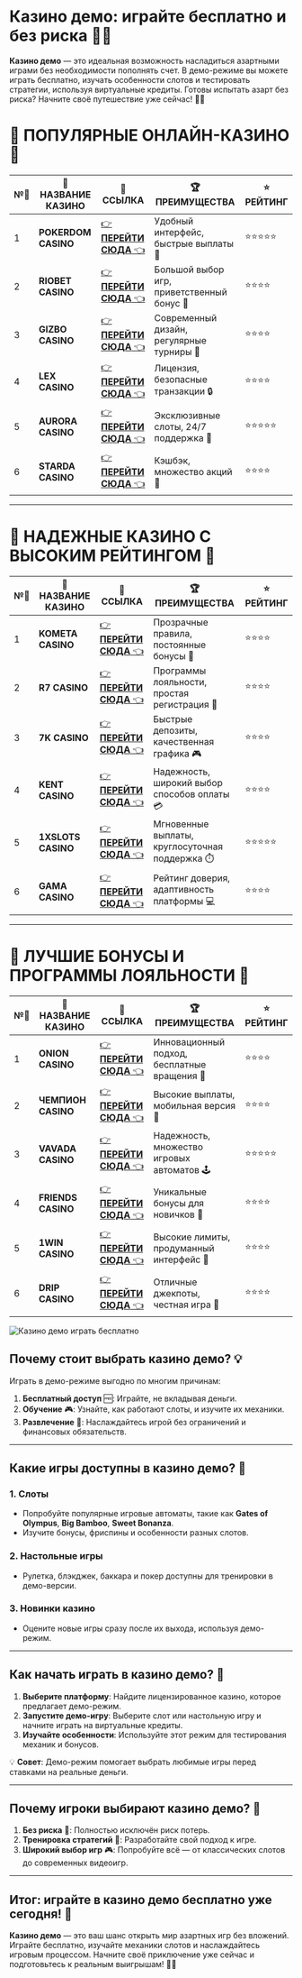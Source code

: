 # Казино демо: играйте бесплатно и без риска 🎰✨

**Казино демо** — это идеальная возможность насладиться азартными играми без необходимости пополнять счет. В демо-режиме вы можете играть бесплатно, изучать особенности слотов и тестировать стратегии, используя виртуальные кредиты. Готовы испытать азарт без риска? Начните своё путешествие уже сейчас! 🎲💎

# 🌟 ПОПУЛЯРНЫЕ ОНЛАЙН-КАЗИНО 🌟

| №️⃣ | 🎰 НАЗВАНИЕ КАЗИНО                       | 🔗 ССЫЛКА                                                                          | 🏆 ПРЕИМУЩЕСТВА                              | ⭐ РЕЙТИНГ |
|-----|------------------------------------------|------------------------------------------------------------------------------------|---------------------------------------------|------------|
| 1   | **POKERDOM CASINO**                      | [👉 **ПЕРЕЙТИ СЮДА** 👈](https://brandplay.link/4k77v2yx)                          | Удобный интерфейс, быстрые выплаты 🤑         | ⭐⭐⭐⭐⭐     |
| 2   | **RIOBET CASINO**                        | [👉 **ПЕРЕЙТИ СЮДА** 👈](https://brandplay.link/7xBLTPyj)                          | Большой выбор игр, приветственный бонус 🎁    | ⭐⭐⭐⭐      |
| 3   | **GIZBO CASINO**                         | [👉 **ПЕРЕЙТИ СЮДА** 👈](https://brandplay.link/bprXw4YV)                          | Современный дизайн, регулярные турниры 🏅      | ⭐⭐⭐⭐      |
| 4   | **LEX CASINO**                           | [👉 **ПЕРЕЙТИ СЮДА** 👈](https://brandplay.link/zW4hdDFV)                          | Лицензия, безопасные транзакции 🔒            | ⭐⭐⭐⭐      |
| 5   | **AURORA CASINO**                        | [👉 **ПЕРЕЙТИ СЮДА** 👈](https://10trafic-stat2.com/click/668546556bcc6313411604bd/6766/13032/subaccount) | Эксклюзивные слоты, 24/7 поддержка 🌟         | ⭐⭐⭐⭐⭐     |
| 6   | **STARDA CASINO**                        | [👉 **ПЕРЕЙТИ СЮДА** 👈](https://brandplay.link/fB7xwRFL)                          | Кэшбэк, множество акций 🎉                    | ⭐⭐⭐⭐      |

---

# 🏅 НАДЕЖНЫЕ КАЗИНО С ВЫСОКИМ РЕЙТИНГОМ 🏅

| №️⃣ | 🎰 НАЗВАНИЕ КАЗИНО                       | 🔗 ССЫЛКА                                                                          | 🏆 ПРЕИМУЩЕСТВА                              | ⭐ РЕЙТИНГ |
|-----|------------------------------------------|------------------------------------------------------------------------------------|---------------------------------------------|------------|
| 1   | **KOMETA CASINO**                        | [👉 **ПЕРЕЙТИ СЮДА** 👈](https://brandplay.link/8ZymQJV8)                          | Прозрачные правила, постоянные бонусы 🔄      | ⭐⭐⭐⭐      |
| 2   | **R7 CASINO**                            | [👉 **ПЕРЕЙТИ СЮДА** 👈](https://brandplay.link/bMd3Yjsw)                          | Программы лояльности, простая регистрация 📝   | ⭐⭐⭐⭐      |
| 3   | **7K CASINO**                            | [👉 **ПЕРЕЙТИ СЮДА** 👈](https://brandplay.link/BvQyFShp)                          | Быстрые депозиты, качественная графика 🎮      | ⭐⭐⭐⭐      |
| 4   | **KENT CASINO**                          | [👉 **ПЕРЕЙТИ СЮДА** 👈](https://brandplay.link/Fv2WP3js)                          | Надежность, широкий выбор способов оплаты 💳  | ⭐⭐⭐⭐      |
| 5   | **1XSLOTS CASINO**                       | [👉 **ПЕРЕЙТИ СЮДА** 👈](https://brandplay.link/hSB1khtr)                          | Мгновенные выплаты, круглосуточная поддержка ⏱️| ⭐⭐⭐⭐⭐     |
| 6   | **GAMA CASINO**                          | [👉 **ПЕРЕЙТИ СЮДА** 👈](https://brandplay.link/j6NMKsDz)                          | Рейтинг доверия, адаптивность платформы 💻     | ⭐⭐⭐⭐      |

---

# 🎁 ЛУЧШИЕ БОНУСЫ И ПРОГРАММЫ ЛОЯЛЬНОСТИ 🎁

| №️⃣ | 🎰 НАЗВАНИЕ КАЗИНО                       | 🔗 ССЫЛКА                                                                          | 🏆 ПРЕИМУЩЕСТВА                              | ⭐ РЕЙТИНГ |
|-----|------------------------------------------|------------------------------------------------------------------------------------|---------------------------------------------|------------|
| 1   | **ONION CASINO**                         | [👉 **ПЕРЕЙТИ СЮДА** 👈](https://brandplay.link/zBGRVpQ9)                          | Инновационный подход, бесплатные вращения 🎡  | ⭐⭐⭐⭐      |
| 2   | **ЧЕМПИОН CASINO**                       | [👉 **ПЕРЕЙТИ СЮДА** 👈](https://temon-gter.cfd/go/lRq?p80412p304504pcc44t17455)   | Высокие выплаты, мобильная версия 📱          | ⭐⭐⭐⭐      |
| 3   | **VAVADA CASINO**                        | [👉 **ПЕРЕЙТИ СЮДА** 👈](https://vavadapartner.pro/?promo=ea5c9275-6854-4505-94fc-95ab18221945-linkb2) | Надежность, множество игровых автоматов 🕹️    | ⭐⭐⭐⭐⭐     |
| 4   | **FRIENDS CASINO**                       | [👉 **ПЕРЕЙТИ СЮДА** 👈](https://gofriends.vc/linkb2)                              | Уникальные бонусы для новичков 🤝             | ⭐⭐⭐⭐      |
| 5   | **1WIN CASINO**                          | [👉 **ПЕРЕЙТИ СЮДА** 👈](https://brandplay.link/smXVpBbG)                          | Высокие лимиты, продуманный интерфейс 🎯      | ⭐⭐⭐⭐      |
| 6   | **DRIP CASINO**                          | [👉 **ПЕРЕЙТИ СЮДА** 👈](https://drp-ircp01.com/c07e6a3db)                          | Отличные джекпоты, честная игра 💎            | ⭐⭐⭐⭐      |

![Казино демо играть бесплатно](https://spadok.org.ua/images/bolokhiv/bezdepozytni-poslugy-lavyna.jpg)

## Почему стоит выбрать казино демо? 💡

Играть в демо-режиме выгодно по многим причинам:  
1. **Бесплатный доступ** 🆓: Играйте, не вкладывая деньги.  
2. **Обучение** 🎮: Узнайте, как работают слоты, и изучите их механики.  
3. **Развлечение** 🌟: Наслаждайтесь игрой без ограничений и финансовых обязательств.  

---

## Какие игры доступны в казино демо? 🎰

### 1. Слоты  
- Попробуйте популярные игровые автоматы, такие как **Gates of Olympus**, **Big Bamboo**, **Sweet Bonanza**.  
- Изучите бонусы, фриспины и особенности разных слотов.

### 2. Настольные игры  
- Рулетка, блэкджек, баккара и покер доступны для тренировки в демо-версии.  

### 3. Новинки казино  
- Оцените новые игры сразу после их выхода, используя демо-режим.  

---

## Как начать играть в казино демо? 🚀

1. **Выберите платформу**: Найдите лицензированное казино, которое предлагает демо-режим.  
2. **Запустите демо-игру**: Выберите слот или настольную игру и начните играть на виртуальные кредиты.  
3. **Изучайте особенности**: Используйте этот режим для тестирования механик и бонусов.  

💡 **Совет**: Демо-режим помогает выбрать любимые игры перед ставками на реальные деньги.  

---

## Почему игроки выбирают казино демо? 🌟

1. **Без риска** 🔐: Полностью исключён риск потерь.  
2. **Тренировка стратегий** 🎯: Разработайте свой подход к игре.  
3. **Широкий выбор игр** 🎮: Попробуйте всё — от классических слотов до современных видеоигр.  

---

## Итог: играйте в казино демо бесплатно уже сегодня! 🎉

**Казино демо** — это ваш шанс открыть мир азартных игр без вложений. Играйте бесплатно, изучайте механики слотов и наслаждайтесь игровым процессом. Начните своё приключение уже сейчас и подготовьтесь к реальным выигрышам! 🎰✨  
